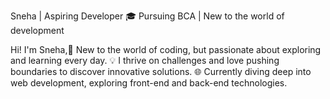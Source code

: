 Sneha | Aspiring Developer
🎓 Pursuing BCA | New to the world of development

Hi! I'm Sneha,🌟 New to the world of coding, but passionate about exploring and learning every day.
💡 I thrive on challenges and love pushing boundaries to discover innovative solutions.
🌐 Currently diving deep into web development, exploring front-end and back-end technologies.

<!---
SnehaSaha3/SnehaSaha3 is a ✨ special ✨ repository because its `README.md` (this file) appears on your GitHub profile.
You can click the Preview link to take a look at your changes.
--->
